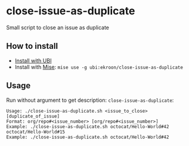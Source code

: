 # close-issue-as-duplicate

Small script to close an issue as duplicate

## How to install

- [Install with UBI](https://github.com/houseabsolute/ubi?tab=readme-ov-file#how-to-use-it )
- Install with [Mise](https://mise.jdx.dev/): `mise use -g ubi:ekroon/close-issue-as-duplicate`

## Usage

Run without argument to get description: `close-issue-as-duplicate`:

```
Usage: ./close-issue-as-duplicate.sh <issue_to_close> [duplicate_of_issue]
Format: org/repo#<issue_number> [org/repo#<issue_number>]
Example: ./close-issue-as-duplicate.sh octocat/Hello-World#42 octocat/Hello-World#15
Example: ./close-issue-as-duplicate.sh octocat/Hello-World#42
```
